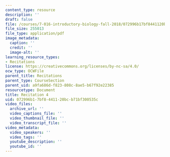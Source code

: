 ```yaml
---
content_type: resource
description: ''
draft: false
file: /courses/7-016-introductory-biology-fall-2018/072996b17bf8441120bcb71bf300535c_MIT7_016F18rec4.pdf
file_size: 255013
file_type: application/pdf
image_metadata:
  caption: ''
  credit: ''
  image-alt: ''
learning_resource_types:
- Recitations
license: https://creativecommons.org/licenses/by-nc-sa/4.0/
ocw_type: OCWFile
parent_title: Recitations
parent_type: CourseSection
parent_uid: a9fa686d-f823-808c-8ae5-b67f92e22385
resourcetype: Document
title: Recitation 4
uid: 072996b1-7bf8-4411-20bc-b71bf300535c
video_files:
  archive_url: ''
  video_captions_file: ''
  video_thumbnail_file: ''
  video_transcript_file: ''
video_metadata:
  video_speakers: ''
  video_tags: ''
  youtube_description: ''
  youtube_id: ''
---
```

